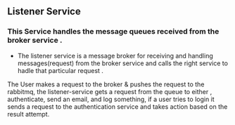 ##  Listener Service

### This Service handles the message queues received from the broker service .

- The listener service is a message broker for receiving and handling messages(request) from the broker service and calls the right service to hadle that particular request .

The User makes a request to the broker  & pushes the request to the rabbitmq, the listener-service gets a request from the queue to either , authenticate, send an email, and log something, if a user tries to login it sends a request to the authentication service and takes action based on the result attempt.
